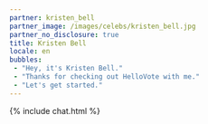 ```yaml
---
partner: kristen_bell
partner_image: /images/celebs/kristen_bell.jpg
partner_no_disclosure: true
title: Kristen Bell
locale: en
bubbles:
 - "Hey, it's Kristen Bell."
 - "Thanks for checking out HelloVote with me."
 - "Let's get started."
---
```

{% include chat.html %}
